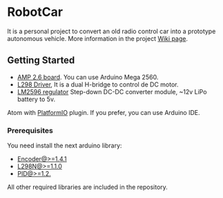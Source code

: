 # RobotCar

It is a personal project to convert an old radio control car into a prototype autonomous vehicle. 
More information in the project [Wiki page](https://github.com/AngelJMC/RobotCar/wiki).

## Getting Started


- [AMP 2.6 board](https://github.com/ArduPilot/ardupilot_wiki/blob/master/common/source/docs/common-apm25-and-26-overview.rst). You can use Arduino Mega 2560.
- [L298 Driver](http://candy-ho.com/Drivers/Guia%20de%20Uso%20L298.pdf), It is a dual H-bridge to control de DC motor.
- [LM2596 regulator](https://http2.mlstatic.com/modulo-step-down-dc-dc-mini-regulador-de-voltaje-lm2596-D_NQ_NP_828400-MLC26118955337_102017-F.jpg) Step-down DC-DC converter module, ~12v LiPo battery to 5v.

Atom with [PlatformIO](https://platformio.org/) plugin. If you prefer, you can use Arduino IDE.


### Prerequisites

You need install the next arduino library:
- [Encoder@>=1.4.1](https://github.com/PaulStoffregen/Encoder)
- [L298N@>=1.1.0](https://github.com/AndreaLombardo/L298N)
- [PID@>=1.2.](https://github.com/br3ttb/Arduino-PID-Library)
  
All other required libraries are included in the repository.




